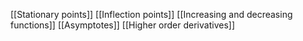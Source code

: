 [[Stationary points]]
[[Inflection points]]
[[Increasing and decreasing functions]]
[[Asymptotes]]
[[Higher order derivatives]]